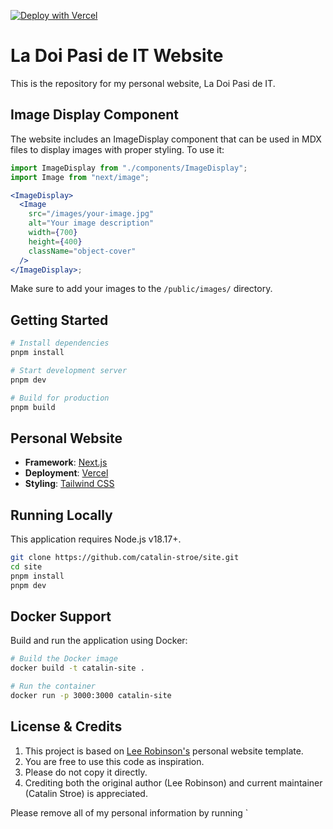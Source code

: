 [![Deploy with Vercel](https://vercel.com/button)](https://vercel.com/new/clone?repository-url=https%3A%2F%2Fgithub.com%2Fcatalin-stroe%2Fsite)

# La Doi Pasi de IT Website

This is the repository for my personal website, La Doi Pasi de IT.

## Image Display Component

The website includes an ImageDisplay component that can be used in MDX files to display images with proper styling. To use it:

```jsx
import ImageDisplay from "./components/ImageDisplay";
import Image from "next/image";

<ImageDisplay>
  <Image
    src="/images/your-image.jpg"
    alt="Your image description"
    width={700}
    height={400}
    className="object-cover"
  />
</ImageDisplay>;
```

Make sure to add your images to the `/public/images/` directory.

## Getting Started

```bash
# Install dependencies
pnpm install

# Start development server
pnpm dev

# Build for production
pnpm build
```

## Personal Website

- **Framework**: [Next.js](https://nextjs.org/)
- **Deployment**: [Vercel](https://vercel.com)
- **Styling**: [Tailwind CSS](https://tailwindcss.com)

## Running Locally

This application requires Node.js v18.17+.

```bash
git clone https://github.com/catalin-stroe/site.git
cd site
pnpm install
pnpm dev
```

## Docker Support

Build and run the application using Docker:

```bash
# Build the Docker image
docker build -t catalin-site .

# Run the container
docker run -p 3000:3000 catalin-site
```

## License & Credits

1. This project is based on [Lee Robinson's](https://github.com/leerob) personal website template.
2. You are free to use this code as inspiration.
3. Please do not copy it directly.
4. Crediting both the original author (Lee Robinson) and current maintainer (Catalin Stroe) is appreciated.

Please remove all of my personal information by running `
